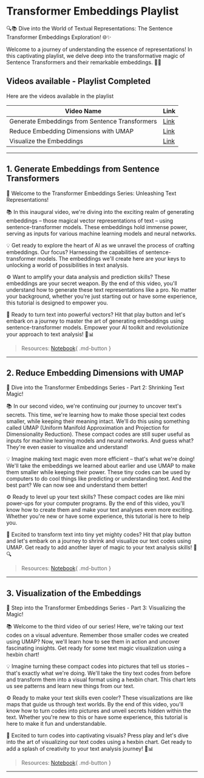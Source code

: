 # Transformer Embeddings Playlist

🔍📚 Dive into the World of Textual Representations: The Sentence Transformer Embeddings Exploration! 🌐✨

Welcome to a journey of understanding the essence of representations! In this captivating playlist, we delve deep into the transformative magic of Sentence Transformers and their remarkable embeddings. 🚀🔮


## Videos available - Playlist Completed
Here are the videos available in the playlist

|Video Name|Link|
|--------|------|
|Generate Embeddings from Sentence Transformers|[Link](https://youtu.be/FH5rJy6Mfkk?si=v6F7DTOG4x96cekZ)|
|Reduce Embedding Dimensions with UMAP|[Link](https://youtu.be/aUnhSuLT5mA?si=xNjp391B8xyk8LOY)|
|Visualize the Embeddings|[Link](https://youtu.be/MbPYtErC8jQ?si=5GjA8KB4aAY46Q1N)|


---
## 1. Generate Embeddings from Sentence Transformers

🎥 Welcome to the Transformer Embeddings Series: Unleashing Text Representations!

📚 In this inaugural video, we're diving into the exciting realm of generating embeddings – those magical vector representations of text – using sentence-transformer models. These embeddings hold immense power, serving as inputs for various machine learning models and neural networks.

💡 Get ready to explore the heart of AI as we unravel the process of crafting embeddings. Our focus? Harnessing the capabilities of sentence-transformer models. The embeddings we'll create here are your keys to unlocking a world of possibilities in text analysis.

⚙️ Want to amplify your data analysis and prediction skills? These embeddings are your secret weapon. By the end of this video, you'll understand how to generate these text representations like a pro. No matter your background, whether you're just starting out or have some experience, this tutorial is designed to empower you.

🌟 Ready to turn text into powerful vectors? Hit that play button and let's embark on a journey to master the art of generating embeddings using sentence-transformer models. Empower your AI toolkit and revolutionize your approach to text analysis! 🚀📊



> Resources: [Notebook](res/embeddings/Transformer_Embedding.ipynb){ .md-button }

---
## 2. Reduce Embedding Dimensions with UMAP


🎥 Dive into the Transformer Embeddings Series - Part 2: Shrinking Text Magic!

📚 In our second video, we're continuing our journey to uncover text's secrets. This time, we're learning how to make those special text codes smaller, while keeping their meaning intact. We'll do this using something called UMAP (Uniform Manifold Approximation and Projection for Dimensionality Reduction). These compact codes are still super useful as inputs for machine learning models and neural networks. And guess what? They're even easier to visualize and understand!

💡 Imagine making text magic even more efficient – that's what we're doing! We'll take the embeddings we learned about earlier and use UMAP to make them smaller while keeping their power. These tiny codes can be used by computers to do cool things like predicting or understanding text. And the best part? We can now see and understand them better!

⚙️ Ready to level up your text skills? These compact codes are like mini power-ups for your computer programs. By the end of this video, you'll know how to create them and make your text analyses even more exciting. Whether you're new or have some experience, this tutorial is here to help you.

🌟 Excited to transform text into tiny yet mighty codes? Hit that play button and let's embark on a journey to shrink and visualize our text codes using UMAP. Get ready to add another layer of magic to your text analysis skills! 🚀🔍


> Resources: [Notebook](res/embeddings/Transformer_Embedding.ipynb){ .md-button }

---
## 3. Visualization of the Embeddings

🎥 Step into the Transformer Embeddings Series - Part 3: Visualizing the Magic!

📚 Welcome to the third video of our series! Here, we're taking our text codes on a visual adventure. Remember those smaller codes we created using UMAP? Now, we'll learn how to see them in action and uncover fascinating insights. Get ready for some text magic visualization using a hexbin chart!

💡 Imagine turning these compact codes into pictures that tell us stories – that's exactly what we're doing. We'll take the tiny text codes from before and transform them into a visual format using a hexbin chart. This chart lets us see patterns and learn new things from our text.

⚙️ Ready to make your text skills even cooler? These visualizations are like maps that guide us through text worlds. By the end of this video, you'll know how to turn codes into pictures and unveil secrets hidden within the text. Whether you're new to this or have some experience, this tutorial is here to make it fun and understandable.

🌟 Excited to turn codes into captivating visuals? Press play and let's dive into the art of visualizing our text codes using a hexbin chart. Get ready to add a splash of creativity to your text analysis journey! 🚀📊


> Resources: [Notebook](res/embeddings/Transformer_Embedding.ipynb){ .md-button }

---